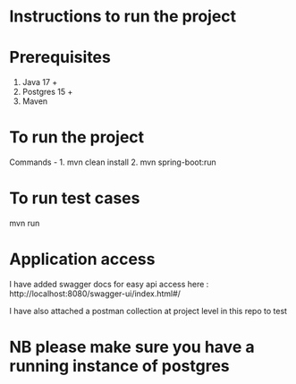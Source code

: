 # Instructions to run the project

# Prerequisites

1. Java 17 +
2. Postgres 15 +
3. Maven

# To run the project
Commands - 1. mvn clean install
           2. mvn spring-boot:run
# To run test cases
mvn run

# Application access
I have added swagger docs for easy api access here : http://localhost:8080/swagger-ui/index.html#/

I have also attached a postman collection at project level in this repo to test

# NB please make sure you have a running instance of postgres